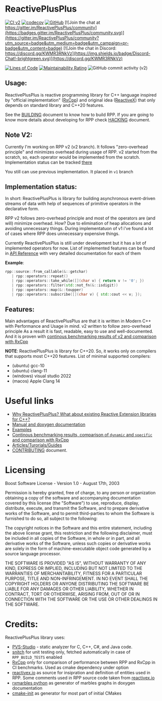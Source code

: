 # ReactivePlusPlus
[![CI v2](https://github.com/victimsnino/ReactivePlusPlus/actions/workflows/ci%20v2.yml/badge.svg?branch=v2)](https://github.com/victimsnino/ReactivePlusPlus/actions/workflows/ci%20v2.yml)
[![codecov](https://codecov.io/gh/victimsnino/ReactivePlusPlus/branch/v2/graph/badge.svg?token=INEHPRF18E)](https://app.codecov.io/gh/victimsnino/ReactivePlusPlus/tree/v2)
[![GitHub](https://img.shields.io/github/license/victimsnino/ReactivePlusPlus)](https://github.com/victimsnino/ReactivePlusPlus/blob/main/LICENSE)
[![Join the chat at https://gitter.im/ReactivePlusPlus/community](https://badges.gitter.im/ReactivePlusPlus/community.svg)](https://gitter.im/ReactivePlusPlus/community?utm_source=badge&utm_medium=badge&utm_campaign=pr-badge&utm_content=badge)
[![Join the chat in Discord: https://discord.gg/KWMR3RNkVz](https://img.shields.io/badge/Discord-Chat!-brightgreen.svg)](https://discord.gg/KWMR3RNkVz)

[![Lines of Code](https://sonarcloud.io/api/project_badges/measure?project=victimsnino_ReactivePlusPlus&metric=ncloc&branch=v2)](https://sonarcloud.io/summary/new_code?id=victimsnino_ReactivePlusPlus&branch=v2)
[![Maintainability Rating](https://sonarcloud.io/api/project_badges/measure?project=victimsnino_ReactivePlusPlus&metric=sqale_rating&branch=v2)](https://sonarcloud.io/summary/new_code?id=victimsnino_ReactivePlusPlus&branch=v2)
![GitHub commit activity (v2)](https://img.shields.io/github/commit-activity/m/victimsnino/ReactivePlusPlus/v2)

## Usage:

ReactivePlusPlus is reactive programming library for C++ language inspired by "official implementation" ([RxCpp](https://github.com/ReactiveX/RxCpp)) and original idea ([ReactiveX](https://reactivex.io/)) that only depends on standard library and C++20 features.

See the [BUILDING](BUILDING.md) document to know how to build RPP.
If you are going to know more details about developing for RPP check [HACKING](HACKING.md) document.

## Note V2:
Currently I'm working on RPP v2 (v2 branch). It follows "zero-overhead principle" and minimizes overhead during usage of RPP. v2 started from the scratch, so, each operator would be implemented from the scratch. Implementation status can be tracked [there](https://github.com/victimsnino/ReactivePlusPlus/blob/v2/docs/Implementation%20Status.md)

You still can use previous implementation. It placed in `v1` branch

## Implementation status:

In short: ReactivePlusPlus is library for building asynchronous event-driven streams of data with help of sequences of primitive operators in the declarative form.

RPP v2 follows zero-overhead principle and most of the operators are (and will) minimize overhead. How? Due to elimination of heap allocations and avoiding unnecessary things. During implementatuon of v1 i've found a lot of cases where RPP does unnecessary expensive things.

Currently ReactivePlusPlus is still under development but it has a lot of implemented operators for now. List of implemented features can be found in [API Reference](https://victimsnino.github.io/ReactivePlusPlus/docs/html/group__rpp.html) with very detailed documentation for each of them

**Example**:

```cpp
rpp::source::from_callable(&::getchar)
   | rpp::operators::repeat()
   | rpp::operators::take_while([](char v) { return v != '0'; })
   | rpp::operators::filter(std::not_fn(&::isdigit))
   | rpp::operators::map(&::toupper)
   | rpp::operators::subscribe([](char v) { std::cout << v; });
```

## Features:

Main advantages of ReactivePlusPlus are that it is written in Modern C++ with Performance and Usage in mind. v2 written to follow zero-overhead principle As a result it is fast, readable, easy to use and well-documented. And it is proven with [continous benchmarking results of v2 and comparison with RxCpp](https://victimsnino.github.io/ReactivePlusPlus/v2/benchmark)

**NOTE**: ReactivePlusPlus is library for C++20. So, it works only on compilers that supports most C++20 features. List of minimal supported compilers:
- (ubuntu) gcc-10
- (ubuntu) clang-11
- (windows) visual studio 2022
- (macos) Apple Clang 14

# Useful links
- [Why ReactivePlusPlus? What about existing Reactive Extension libraries for C++?](https://victimsnino.github.io/ReactivePlusPlus/docs/html/why_rpp.html)
- [Manual and doxygen documentation](https://victimsnino.github.io/ReactivePlusPlus/v2/docs/html/index.html)
- [Examples](https://github.com/victimsnino/ReactivePlusPlus/tree/main/src/examples)
- [Continous benchmarking results, comparison of `dynamic` and `specific` and comparison with RxCpp](https://victimsnino.github.io/ReactivePlusPlus/v2/benchmark)
- [Articles/Turorials/Guides](https://github.com/victimsnino/ReactivePlusPlus/blob/main/docs/Articles.md)
- [CONTRIBUTING](CONTRIBUTING.md) document.

# Licensing

Boost Software License - Version 1.0 - August 17th, 2003

Permission is hereby granted, free of charge, to any person or organization
obtaining a copy of the software and accompanying documentation covered by
this license (the "Software") to use, reproduce, display, distribute,
execute, and transmit the Software, and to prepare derivative works of the
Software, and to permit third-parties to whom the Software is furnished to
do so, all subject to the following:

The copyright notices in the Software and this entire statement, including
the above license grant, this restriction and the following disclaimer,
must be included in all copies of the Software, in whole or in part, and
all derivative works of the Software, unless such copies or derivative
works are solely in the form of machine-executable object code generated by
a source language processor.

THE SOFTWARE IS PROVIDED "AS IS", WITHOUT WARRANTY OF ANY KIND, EXPRESS OR
IMPLIED, INCLUDING BUT NOT LIMITED TO THE WARRANTIES OF MERCHANTABILITY,
FITNESS FOR A PARTICULAR PURPOSE, TITLE AND NON-INFRINGEMENT. IN NO EVENT
SHALL THE COPYRIGHT HOLDERS OR ANYONE DISTRIBUTING THE SOFTWARE BE LIABLE
FOR ANY DAMAGES OR OTHER LIABILITY, WHETHER IN CONTRACT, TORT OR OTHERWISE,
ARISING FROM, OUT OF OR IN CONNECTION WITH THE SOFTWARE OR THE USE OR OTHER
DEALINGS IN THE SOFTWARE.

# Credits:
ReactivePlusPlus library uses:
- [PVS-Studio](https://pvs-studio.com/pvs-studio/?utm_source=website&utm_medium=github&utm_campaign=open_source) - static analyzer for C, C++, C#, and Java code.
- [snitch](https://github.com/cschreib/snitch) for unit testing only, fetched automatically in case of `RPP_BUILD_TESTS` enabled
- [RxCpp](https://github.com/ReactiveX/RxCpp) only for comparison of performance between RPP and RxCpp in CI benchmarks. Used as cmake dependency under option
- [reactivex.io](https://reactivex.io) as source for insipration and definition of entities used in RPP. Some comments used in RPP source code taken from [reactivex.io](https://reactivex.io)
- [rxmarbles python](https://pypi.org/project/rxmarbles/) as generator of marbles graphs in doxygen documentation
- [cmake-init](https://github.com/friendlyanon/cmake-init) as generator for most part of initial CMakes
